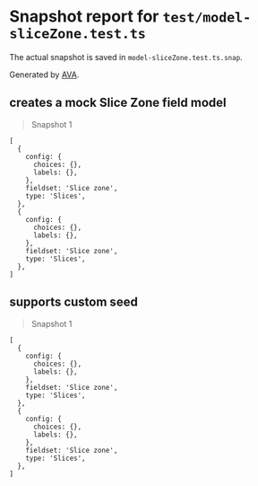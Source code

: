 # Snapshot report for `test/model-sliceZone.test.ts`

The actual snapshot is saved in `model-sliceZone.test.ts.snap`.

Generated by [AVA](https://avajs.dev).

## creates a mock Slice Zone field model

> Snapshot 1

    [
      {
        config: {
          choices: {},
          labels: {},
        },
        fieldset: 'Slice zone',
        type: 'Slices',
      },
      {
        config: {
          choices: {},
          labels: {},
        },
        fieldset: 'Slice zone',
        type: 'Slices',
      },
    ]

## supports custom seed

> Snapshot 1

    [
      {
        config: {
          choices: {},
          labels: {},
        },
        fieldset: 'Slice zone',
        type: 'Slices',
      },
      {
        config: {
          choices: {},
          labels: {},
        },
        fieldset: 'Slice zone',
        type: 'Slices',
      },
    ]
